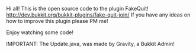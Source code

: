 Hi all!
This is the open source code to the plugin FakeQuit! http://dev.bukkit.org/bukkit-plugins/fake-quit-join/
If you have any ideas on how to improve this plugin please PM me!

Enjoy watching some code!

IMPORTANT: The Update.java, was made by Gravity, a Bukkit Admin!